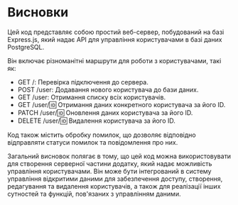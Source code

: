# Висновки

Цей код представляє собою простий веб-сервер, побудований на базі Express.js, який надає API для управління користувачами в базі даних PostgreSQL. 

Він включає різноманітні маршрути для роботи з користувачами, такі як:
- GET /: Перевірка підключення до сервера.
- POST /user: Додавання нового користувача до бази даних.
- GET /user: Отримання списку всіх користувачів.
- GET /user/:id: Отримання даних конкретного користувача за його ID.
- PATCH /user/:id: Оновлення даних користувача за його ID.
- DELETE /user/:id: Видалення користувача за його ID.

Код також містить обробку помилок, що дозволяє відповідно відправляти статуси помилок та повідомлення про них.

Загальний висновок полягає в тому, що цей код можна використовувати для створення серверної частини додатку, який надає можливість управління користувачами. Він може бути інтегрований в систему управління відкритими даними для забезпечення доступу, створення, редагування та видалення користувачів, а також для реалізації інших сутностей та функцій, пов'язаних з управлінням даними.
